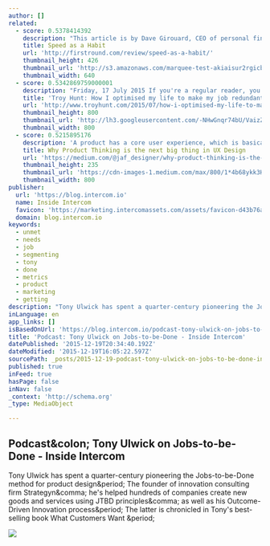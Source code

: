 ```yaml
---
author: []
related:
  - score: 0.5378414392
    description: "This article is by Dave Girouard, CEO of personal finance startup Upstart, and former President of Google Enterprise Apps. He's well known for building Google's enterprise apps division into a $1B+ global business. Here he shares his tips for making speed fundamental to your company."
    title: Speed as a Habit
    url: 'http://firstround.com/review/speed-as-a-habit/'
    thumbnail_height: 426
    thumbnail_url: 'http://s3.amazonaws.com/marquee-test-akiaisur2rgicbmpehea/8A0V9qL9TTic0g9CdcXm_Dave%20Hero.jpg'
    thumbnail_width: 640
  - score: 0.5342869759000001
    description: "Friday, 17 July 2015 If you're a regular reader, you may have noticed a rather major job change on my behalf recently. The day to day office grind has gone and corporate life is now well and truly behind me, where it will firmly stay."
    title: 'Troy Hunt: How I optimised my life to make my job redundant'
    url: 'http://www.troyhunt.com/2015/07/how-i-optimised-my-life-to-make-my-job.html'
    thumbnail_height: 800
    thumbnail_url: 'http://lh3.googleusercontent.com/-NHwGnqr74bU/VaizZmk4MmI/AAAAAAAAIKI/gWypLmQ60Vc/s72-c/9C87C099-0F8C-4EE2-A9C3-DE8A663053B6%25255B1%25255D.jpg?imgmax=800'
    thumbnail_width: 800
  - score: 0.5215895176
    description: 'A product has a core user experience, which is basically the reason the product exists. It fulfills a need or solves a problem people have. By that, it becomes meaningful and provides a certain value.'
    title: Why Product Thinking is the next big thing in UX Design
    url: 'https://medium.com/@jaf_designer/why-product-thinking-is-the-next-big-thing-in-ux-design-ee7de959f3fe'
    thumbnail_height: 235
    thumbnail_url: 'https://cdn-images-1.medium.com/max/800/1*4b68ykk3H34KXVzqcHC3oA.png'
    thumbnail_width: 800
publisher:
  url: 'https://blog.intercom.io'
  name: Inside Intercom
  favicon: 'https://marketing.intercomassets.com/assets/favicon-d43b76a6a379bc237a54703bdb91d27a59b43929677efd6fbb722a005ea2a474.png'
  domain: blog.intercom.io
keywords:
  - unmet
  - needs
  - job
  - segmenting
  - tony
  - done
  - metrics
  - product
  - marketing
  - getting
description: "Tony Ulwick has spent a quarter-century pioneering the Jobs-to-be-Done method for product design. The founder of innovation consulting firm Strategyn, he's helped hundreds of companies create new goods and services using JTBD principles, as well as his Outcome-Driven Innovation process. The latter is chronicled in Tony's best-selling book What Customers Want ."
inLanguage: en
app_links: []
isBasedOnUrl: 'https://blog.intercom.io/podcast-tony-ulwick-on-jobs-to-be-done/?utm_source=Master+Email+List&utm_campaign=f3dd2bd09a-Strategyzer_Newsletter_December_1812_18_2015&utm_medium=email&utm_term=0_fd75a09316-f3dd2bd09a-334395089&mc_cid=f3dd2bd09a&mc_eid=7cb8f5089a#better-product'
title: 'Podcast: Tony Ulwick on Jobs-to-be-Done - Inside Intercom'
datePublished: '2015-12-19T20:34:40.192Z'
dateModified: '2015-12-19T16:05:22.597Z'
sourcePath: _posts/2015-12-19-podcast-tony-ulwick-on-jobs-to-be-done-inside-intercom.md
published: true
inFeed: true
hasPage: false
inNav: false
_context: 'http://schema.org'
_type: MediaObject

---
```

<article style=""><h1>Podcast&amp;colon; Tony Ulwick on Jobs-to-be-Done - Inside Intercom</h1><p>Tony Ulwick has spent a quarter-century pioneering the Jobs-to-be-Done method for product design&amp;period; The founder of innovation consulting firm Strategyn&amp;comma; he's helped hundreds of companies create new goods and services using JTBD principles&amp;comma; as well as his Outcome-Driven Innovation process&amp;period; The latter is chronicled in Tony's best-selling book What Customers Want &amp;period;</p><img src="https://blog.intercomassets.com/wp-content/uploads/2015/12/09184759/Einstein-quote.png" /></article>